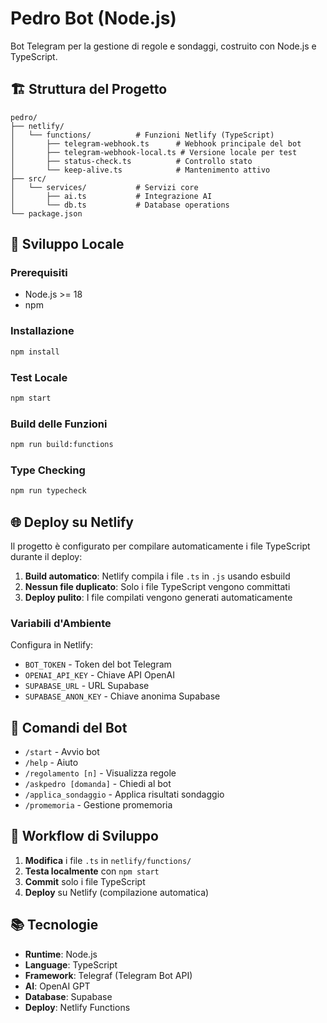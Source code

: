 # Pedro Bot (Node.js)

Bot Telegram per la gestione di regole e sondaggi, costruito con Node.js e TypeScript.

## 🏗️ Struttura del Progetto

```
pedro/
├── netlify/
│   └── functions/          # Funzioni Netlify (TypeScript)
│       ├── telegram-webhook.ts      # Webhook principale del bot
│       ├── telegram-webhook-local.ts # Versione locale per test
│       ├── status-check.ts          # Controllo stato
│       └── keep-alive.ts            # Mantenimento attivo
├── src/
│   └── services/           # Servizi core
│       ├── ai.ts           # Integrazione AI
│       └── db.ts           # Database operations
└── package.json
```

## 🚀 Sviluppo Locale

### Prerequisiti
- Node.js >= 18
- npm

### Installazione
```bash
npm install
```

### Test Locale
```bash
npm start
```

### Build delle Funzioni
```bash
npm run build:functions
```

### Type Checking
```bash
npm run typecheck
```

## 🌐 Deploy su Netlify

Il progetto è configurato per compilare automaticamente i file TypeScript durante il deploy:

1. **Build automatico**: Netlify compila i file `.ts` in `.js` usando esbuild
2. **Nessun file duplicato**: Solo i file TypeScript vengono committati
3. **Deploy pulito**: I file compilati vengono generati automaticamente

### Variabili d'Ambiente
Configura in Netlify:
- `BOT_TOKEN` - Token del bot Telegram
- `OPENAI_API_KEY` - Chiave API OpenAI
- `SUPABASE_URL` - URL Supabase
- `SUPABASE_ANON_KEY` - Chiave anonima Supabase

## 📝 Comandi del Bot

- `/start` - Avvio bot
- `/help` - Aiuto
- `/regolamento [n]` - Visualizza regole
- `/askpedro [domanda]` - Chiedi al bot
- `/applica_sondaggio` - Applica risultati sondaggio
- `/promemoria` - Gestione promemoria

## 🔧 Workflow di Sviluppo

1. **Modifica** i file `.ts` in `netlify/functions/`
2. **Testa localmente** con `npm start`
3. **Commit** solo i file TypeScript
4. **Deploy** su Netlify (compilazione automatica)

## 📚 Tecnologie

- **Runtime**: Node.js
- **Language**: TypeScript
- **Framework**: Telegraf (Telegram Bot API)
- **AI**: OpenAI GPT
- **Database**: Supabase
- **Deploy**: Netlify Functions 
